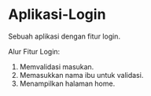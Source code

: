 # Aplikasi-Login
Sebuah aplikasi dengan fitur login.

Alur Fitur Login:
1. Memvalidasi masukan.
2. Memasukkan nama ibu untuk validasi.
3. Menampilkan halaman home.
